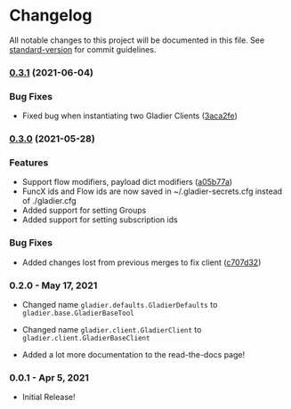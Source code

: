 # Changelog

All notable changes to this project will be documented in this file. See [standard-version](https://github.com/conventional-changelog/standard-version) for commit guidelines.

### [0.3.1](https://github.com/globus-gladier/gladier/compare/v0.3.0...v0.3.1) (2021-06-04)


### Bug Fixes

* Fixed bug when instantiating two Gladier Clients ([3aca2fe](https://github.com/globus-gladier/gladier/commit/3aca2fe6d48788bfe3a199ebe76b0a9817bc08d3))

### [0.3.0](https://github.com/globus-gladier/gladier/compare/v0.2.0...v0.3.0) (2021-05-28)


### Features

* Support flow modifiers, payload dict modifiers ([a05b77a](https://github.com/globus-gladier/gladier/commit/a05b77aa42531e80be2bdae156f060de2a4e5e20))
* FuncX ids and Flow ids are now saved in ~/.gladier-secrets.cfg instead of ./gladier.cfg
* Added support for setting Groups
* Added support for setting subscription ids

### Bug Fixes

* Added changes lost from previous merges to fix client ([c707d32](https://github.com/globus-gladier/gladier/commit/c707d321e0893d17c953d1f6fe3b6f846d298bc0))

### 0.2.0 - May 17, 2021

- Changed name ``gladier.defaults.GladierDefaults`` to ``gladier.base.GladierBaseTool``
- Changed name ``gladier.client.GladierClient`` to ``gladier.client.GladierBaseClient``

- Added a lot more documentation to the read-the-docs page!

### 0.0.1 - Apr 5, 2021

- Initial Release!